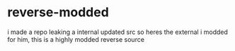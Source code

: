 # reverse-modded
i made a repo leaking a internal updated src so heres the external i modded for him, this is a highly modded reverse source
